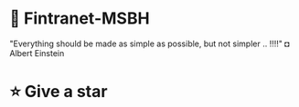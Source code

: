 # 🔆 Fintranet-MSBH

"Everything should be made as simple as possible, but not simpler .. !!!!" ◘ Albert Einstein

# ⭐ Give a star

